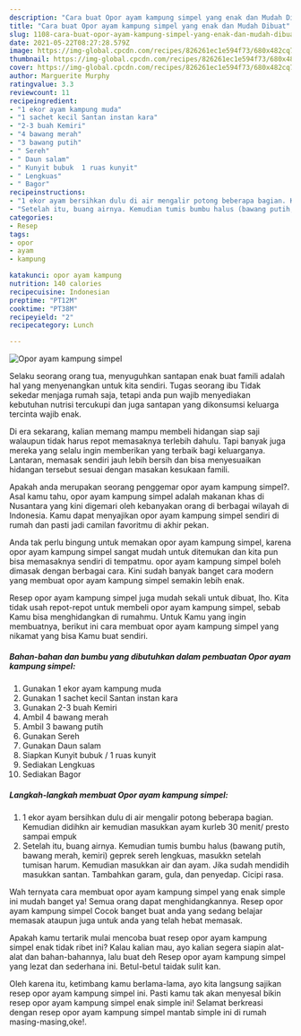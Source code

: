 ```yaml
---
description: "Cara buat Opor ayam kampung simpel yang enak dan Mudah Dibuat"
title: "Cara buat Opor ayam kampung simpel yang enak dan Mudah Dibuat"
slug: 1108-cara-buat-opor-ayam-kampung-simpel-yang-enak-dan-mudah-dibuat
date: 2021-05-22T08:27:28.579Z
image: https://img-global.cpcdn.com/recipes/826261ec1e594f73/680x482cq70/opor-ayam-kampung-simpel-foto-resep-utama.jpg
thumbnail: https://img-global.cpcdn.com/recipes/826261ec1e594f73/680x482cq70/opor-ayam-kampung-simpel-foto-resep-utama.jpg
cover: https://img-global.cpcdn.com/recipes/826261ec1e594f73/680x482cq70/opor-ayam-kampung-simpel-foto-resep-utama.jpg
author: Marguerite Murphy
ratingvalue: 3.3
reviewcount: 11
recipeingredient:
- "1 ekor ayam kampung muda"
- "1 sachet kecil Santan instan kara"
- "2-3 buah Kemiri"
- "4 bawang merah"
- "3 bawang putih"
- " Sereh"
- " Daun salam"
- " Kunyit bubuk  1 ruas kunyit"
- " Lengkuas"
- " Bagor"
recipeinstructions:
- "1 ekor ayam bersihkan dulu di air mengalir potong beberapa bagian. Kemudian didihkn air kemudian masukkan ayam kurleb 30 menit/ presto sampai empuk"
- "Setelah itu, buang airnya. Kemudian tumis bumbu halus (bawang putih, bawang merah, kemiri) geprek sereh lengkuas, masukkn setelah tumisan harum. Kemudian masukkan air dan ayam. Jika sudah mendidih masukkan santan. Tambahkan garam, gula, dan penyedap. Cicipi rasa."
categories:
- Resep
tags:
- opor
- ayam
- kampung

katakunci: opor ayam kampung 
nutrition: 140 calories
recipecuisine: Indonesian
preptime: "PT12M"
cooktime: "PT38M"
recipeyield: "2"
recipecategory: Lunch

---
```



![Opor ayam kampung simpel](https://img-global.cpcdn.com/recipes/826261ec1e594f73/680x482cq70/opor-ayam-kampung-simpel-foto-resep-utama.jpg)

Selaku seorang orang tua, menyuguhkan santapan enak buat famili adalah hal yang menyenangkan untuk kita sendiri. Tugas seorang ibu Tidak sekedar menjaga rumah saja, tetapi anda pun wajib menyediakan kebutuhan nutrisi tercukupi dan juga santapan yang dikonsumsi keluarga tercinta wajib enak.

Di era  sekarang, kalian memang mampu membeli hidangan siap saji walaupun tidak harus repot memasaknya terlebih dahulu. Tapi banyak juga mereka yang selalu ingin memberikan yang terbaik bagi keluarganya. Lantaran, memasak sendiri jauh lebih bersih dan bisa menyesuaikan hidangan tersebut sesuai dengan masakan kesukaan famili. 



Apakah anda merupakan seorang penggemar opor ayam kampung simpel?. Asal kamu tahu, opor ayam kampung simpel adalah makanan khas di Nusantara yang kini digemari oleh kebanyakan orang di berbagai wilayah di Indonesia. Kamu dapat menyajikan opor ayam kampung simpel sendiri di rumah dan pasti jadi camilan favoritmu di akhir pekan.

Anda tak perlu bingung untuk memakan opor ayam kampung simpel, karena opor ayam kampung simpel sangat mudah untuk ditemukan dan kita pun bisa memasaknya sendiri di tempatmu. opor ayam kampung simpel boleh dimasak dengan berbagai cara. Kini sudah banyak banget cara modern yang membuat opor ayam kampung simpel semakin lebih enak.

Resep opor ayam kampung simpel juga mudah sekali untuk dibuat, lho. Kita tidak usah repot-repot untuk membeli opor ayam kampung simpel, sebab Kamu bisa menghidangkan di rumahmu. Untuk Kamu yang ingin membuatnya, berikut ini cara membuat opor ayam kampung simpel yang nikamat yang bisa Kamu buat sendiri.

<!--inarticleads1-->

##### Bahan-bahan dan bumbu yang dibutuhkan dalam pembuatan Opor ayam kampung simpel:

1. Gunakan 1 ekor ayam kampung muda
1. Gunakan 1 sachet kecil Santan instan kara
1. Gunakan 2-3 buah Kemiri
1. Ambil 4 bawang merah
1. Ambil 3 bawang putih
1. Gunakan  Sereh
1. Gunakan  Daun salam
1. Siapkan  Kunyit bubuk / 1 ruas kunyit
1. Sediakan  Lengkuas
1. Sediakan  Bagor




<!--inarticleads2-->

##### Langkah-langkah membuat Opor ayam kampung simpel:

1. 1 ekor ayam bersihkan dulu di air mengalir potong beberapa bagian. Kemudian didihkn air kemudian masukkan ayam kurleb 30 menit/ presto sampai empuk
1. Setelah itu, buang airnya. Kemudian tumis bumbu halus (bawang putih, bawang merah, kemiri) geprek sereh lengkuas, masukkn setelah tumisan harum. Kemudian masukkan air dan ayam. Jika sudah mendidih masukkan santan. Tambahkan garam, gula, dan penyedap. Cicipi rasa.




Wah ternyata cara membuat opor ayam kampung simpel yang enak simple ini mudah banget ya! Semua orang dapat menghidangkannya. Resep opor ayam kampung simpel Cocok banget buat anda yang sedang belajar memasak ataupun juga untuk anda yang telah hebat memasak.

Apakah kamu tertarik mulai mencoba buat resep opor ayam kampung simpel enak tidak ribet ini? Kalau kalian mau, ayo kalian segera siapin alat-alat dan bahan-bahannya, lalu buat deh Resep opor ayam kampung simpel yang lezat dan sederhana ini. Betul-betul taidak sulit kan. 

Oleh karena itu, ketimbang kamu berlama-lama, ayo kita langsung sajikan resep opor ayam kampung simpel ini. Pasti kamu tak akan menyesal bikin resep opor ayam kampung simpel enak simple ini! Selamat berkreasi dengan resep opor ayam kampung simpel mantab simple ini di rumah masing-masing,oke!.

